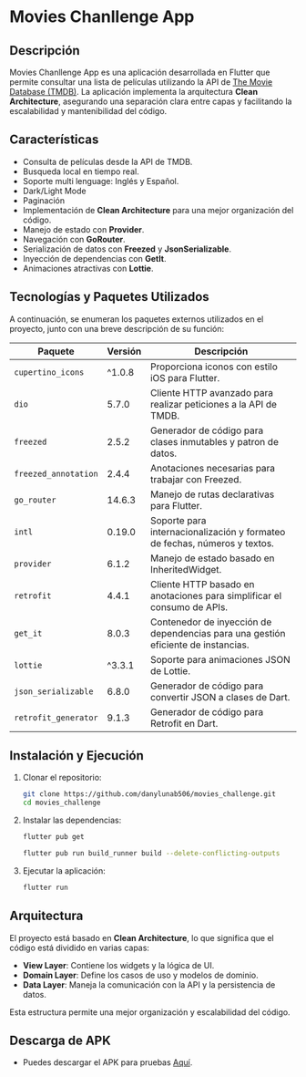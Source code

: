 # Movies Chanllenge App

## Descripción
Movies Chanllenge App es una aplicación desarrollada en Flutter que permite consultar una lista de películas utilizando la API de [The Movie Database (TMDB)](https://www.themoviedb.org/movie). La aplicación implementa la arquitectura **Clean Architecture**, asegurando una separación clara entre capas y facilitando la escalabilidad y mantenibilidad del código.

## Características
- Consulta de películas desde la API de TMDB.
- Busqueda local en tiempo real.
- Soporte multi lenguage: Inglés y Español.
- Dark/Light Mode
- Paginación 
- Implementación de **Clean Architecture** para una mejor organización del código.
- Manejo de estado con **Provider**.
- Navegación con **GoRouter**.
- Serialización de datos con **Freezed** y **JsonSerializable**.
- Inyección de dependencias con **GetIt**.
- Animaciones atractivas con **Lottie**.

## Tecnologías y Paquetes Utilizados

A continuación, se enumeran los paquetes externos utilizados en el proyecto, junto con una breve descripción de su función:

| Paquete | Versión | Descripción |
|---------|---------|-------------|
| `cupertino_icons` | ^1.0.8 | Proporciona iconos con estilo iOS para Flutter. |
| `dio` | 5.7.0 | Cliente HTTP avanzado para realizar peticiones a la API de TMDB. |
| `freezed` | 2.5.2 | Generador de código para clases inmutables y patron de datos. |
| `freezed_annotation` | 2.4.4 | Anotaciones necesarias para trabajar con Freezed. |
| `go_router` | 14.6.3 | Manejo de rutas declarativas para Flutter. |
| `intl` | 0.19.0 | Soporte para internacionalización y formateo de fechas, números y textos. |
| `provider` | 6.1.2 | Manejo de estado basado en InheritedWidget. |
| `retrofit` | 4.4.1 | Cliente HTTP basado en anotaciones para simplificar el consumo de APIs. |
| `get_it` | 8.0.3 | Contenedor de inyección de dependencias para una gestión eficiente de instancias. |
| `lottie` | ^3.3.1 | Soporte para animaciones JSON de Lottie. |
| `json_serializable` | 6.8.0 | Generador de código para convertir JSON a clases de Dart. |
| `retrofit_generator` | 9.1.3 | Generador de código para Retrofit en Dart. |

## Instalación y Ejecución
1. Clonar el repositorio:
   ```sh
   git clone https://github.com/danylunab506/movies_challenge.git
   cd movies_challenge
   ```
2. Instalar las dependencias:
   ```sh
   flutter pub get

   flutter pub run build_runner build --delete-conflicting-outputs
   ```
3. Ejecutar la aplicación:
   ```sh
   flutter run
   ```

## Arquitectura
El proyecto está basado en **Clean Architecture**, lo que significa que el código está dividido en varias capas:
- **View Layer**: Contiene los widgets y la lógica de UI.
- **Domain Layer**: Define los casos de uso y modelos de dominio.
- **Data Layer**: Maneja la comunicación con la API y la persistencia de datos.

Esta estructura permite una mejor organización y escalabilidad del código.

## Descarga de APK
- Puedes descargar el APK para pruebas [Aquí](https://webapp.diawi.com/install/JKqweG).

